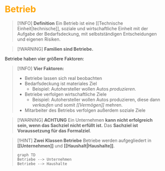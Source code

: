 # <font color = "orange">Betrieb</font>

>[!INFO] **Definition**
>Ein Betrieb ist eine [[Technische Einheit|technische]], soziale und wirtschaftliche Einheit mit der Aufgabe der Bedarfsdeckung, mit selbstständigen Entscheidungen und eigenen Risiken.

>[!WARNING] **Familien sind Betriebe.**

Betriebe haben vier größere Faktoren:
>[!INFO] **Vier Faktoren:**
>- Betriebe lassen sich real beobachten
>- Bedarfsdeckung ist materiales Ziel
>	- Beispiel: Autohersteller wollen Autos *produzieren*.
>- Betriebe verfolgen wirtschaftliche Ziele
>	- Beispiel: Autohersteller wollen Autos produzieren, diese dann *verkaufen* und somit *[[Vermögen]]* mehren.
>- Mitarbeiter des Betriebs verfolgen außerdem soziale Ziele

>[!WARNING] **ACHTUNG**
>Ein Unternehmen **kann nicht erfolgreich sein, wenn das Sachziel nicht erfüllt ist.** Das **Sachziel ist Voraussetzung für das Formalziel**.

>[!HINT] **Zwei Klassen Betriebe**
>Betriebe werden aufgegliedert in **[[Unternehmen]]** und **[[Haushalt|Haushalte]]**.
>```mermaid
>graph TD
>Betriebe --> Unternehmen
>Betriebe --> Haushalte
>```

